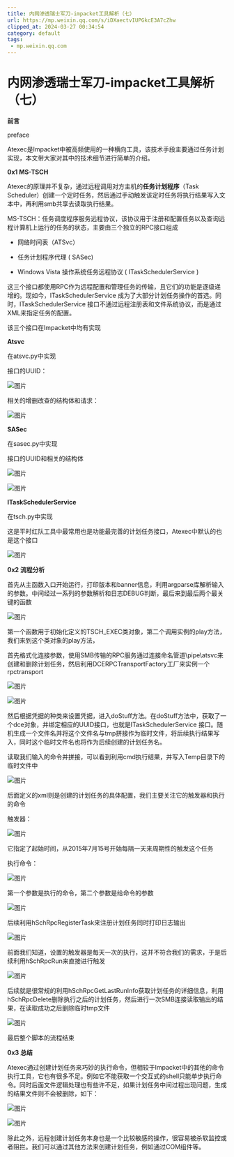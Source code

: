 ```yaml
---
title: 内网渗透瑞士军刀-impacket工具解析（七）
url: https://mp.weixin.qq.com/s/iDXaectvIUPGkcE3A7cZhw
clipped_at: 2024-03-27 00:34:54
category: default
tags: 
 - mp.weixin.qq.com
---
```



# 内网渗透瑞士军刀-impacket工具解析（七）

  

  

  

**前言**

preface

Atexec是Impacket中被高频使用的一种横向工具，该技术手段主要通过任务计划实现，本文带大家对其中的技术细节进行简单的介绍。

  

**0x1 MS-TSCH**  

  

Atexec的原理并不复杂，通过远程调用对方主机的**任务计划程序**（Task Scheduler）创建一个定时任务，然后通过手动触发该定时任务将执行结果写入文本中，再利用smb共享去读取执行结果。

  

MS-TSCH：任务调度程序服务远程协议，该协议用于注册和配置任务以及查询远程计算机上运行的任务的状态，主要由三个独立的RPC接口组成

  

-   网络时间表（ATSvc）
    
-   任务计划程序代理 ( SASec)
    
-   Windows Vista 操作系统任务远程协议 ( ITaskSchedulerService )
    

  

这三个接口都使用RPC作为远程配置和管理任务的传输，且它们的功能是逐级递增的。现如今，ITaskSchedulerService 成为了大部分计划任务操作的首选。同时，ITaskSchedulerService 接口不通过远程注册表和文件系统协议，而是通过XML来指定任务的配置。

  

该三个接口在Impacket中均有实现

**Atsvc**  

在atsvc.py中实现

接口的UUID：

  

![图片](assets/1711470894-fc707cb91388b09b223b7e3b7b9770d7.webp)

  

相关的增删改查的结构体和请求：

  

![图片](assets/1711470894-dbff2d37785241cabd8bb0407647654f.webp)

**SASec**  

在sasec.py中实现

接口的UUID和相关的结构体

  

![图片](assets/1711470894-5a754401aa1af0b420473922904df78f.webp)

  

![图片](assets/1711470894-2ad3e019f16e408e7b3a112e065c38b6.webp)

**ITaskSchedulerService**   

在tsch.py中实现

这是平时红队工具中最常用也是功能最完善的计划任务接口，Atexec中默认的也是这个接口

  

![图片](assets/1711470894-79444ee3c1e4fed56ac75ab81b214b76.webp)

  

  

**0x2 流程分析**  

  

首先从主函数入口开始运行，打印版本和banner信息，利用argparse库解析输入的参数。中间经过一系列的参数解析和日志DEBUG判断，最后来到最后两个最关键的函数

  

![图片](assets/1711470894-5b994fac0da5ec97f511e718455cb3d9.webp)

  

第一个函数用于初始化定义的TSCH\_EXEC类对象，第二个调用实例的play方法，我们来到这个类对象的play方法，

首先格式化连接参数，使用SMB传输的RPC服务通过连接命名管道\\pipe\\atsvc来创建和删除计划任务，然后利用DCERPCTransportFactory工厂来实例一个rpctransport

  

![图片](assets/1711470894-af3d179a32cd14fad72a91d0b82b4241.webp)

  

![图片](assets/1711470894-d4ee56aa4440a9225aefbfc18396a0c6.webp)

  

然后根据凭据的种类来设置凭据，进入doStuff方法。在doStuff方法中，获取了一个dce对象，并绑定相应的UUID接口，也就是ITaskSchedulerService 接口。随机生成一个文件名并将这个文件名与tmp拼接作为临时文件，将后续执行结果写入，同时这个临时文件名也将作为后续创建的计划任务名。

  

读取我们输入的命令并拼接，可以看到利用cmd执行结果，并写入Temp目录下的临时文件中

  

![图片](assets/1711470894-a241fd0eddf797649c7ab9ce9a93bb8b.webp)

  

后面定义的xml则是创建的计划任务的具体配置，我们主要关注它的触发器和执行的命令

触发器：

  

![图片](assets/1711470894-6912db5ce5298c672d234443ad9557d3.webp)

  

它指定了起始时间，从2015年7月15号开始每隔一天来周期性的触发这个任务

执行命令：

  

![图片](assets/1711470894-def6fc098abc5793e20ee2d00a55905a.webp)

  

第一个参数是执行的命令，第二个参数是给命令的参数

  

![图片](assets/1711470894-f871927bd141dfb5a460d208b8a73671.webp)

  

后续利用hSchRpcRegisterTask来注册计划任务同时打印日志输出

  

![图片](assets/1711470894-372587a6dea4a60ea9f7d3e5913d6875.webp)

  

前面我们知道，设置的触发器是每天一次的执行，这并不符合我们的需求，于是后续利用hSchRpcRun来直接进行触发

  

![图片](assets/1711470894-9e64892f2cf7f7c408559c1281591bf9.webp)

  

后续就是很常规的利用hSchRpcGetLastRunInfo获取计划任务的详细信息，利用hSchRpcDelete删除执行之后的计划任务，然后进行一次SMB连接读取输出的结果，在读取成功之后删除临时tmp文件

  

![图片](assets/1711470894-ca2d9f802d2566824dd19d629d90e27a.webp)

  

最后整个脚本的流程结束

  

**0x3 总结**  

  

Atexec通过创建计划任务来巧妙的执行命令，但相较于Impacket中的其他的命令执行工具，它也有很多不足。例如它不能获取一个交互式的shell只能单步执行命令。同时后面文件逻辑处理也有些许不足，如果计划任务中间过程出现问题，生成的结果文件则不会被删除，如下：

  

![图片](assets/1711470894-a92c15ee989d58cb05e1a6ed0e00ca1a.webp)

  

![图片](assets/1711470894-5c0ab4974c6a59c7c5bfb3fdb462ff52.webp)

  

除此之外，远程创建计划任务本身也是一个比较敏感的操作，很容易被杀软监控或者阻拦。我们可以通过其他方法来创建计划任务，例如通过COM组件等。

  

  

[](http://mp.weixin.qq.com/s?__biz=MzkxNTEzMTA0Mw==&mid=2247494259&idx=1&sn=fabc3b5aa92e25b64e38dfd54468b70a&chksm=c16175bff616fca95206483b15c4679ad12c159ab15bdd10bd9b6372ab71d070f6327bf476fc&scene=21#wechat_redirect)

  

[](http://mp.weixin.qq.com/s?__biz=MzkxNTEzMTA0Mw==&mid=2247494429&idx=1&sn=9f2bca983297a5fc968547f4663d2ac7&chksm=c16174d1f616fdc77bc935ac63229ac7f49ffd27686736755e989fdcc28764daa9bb548813ec&scene=21#wechat_redirect)

  

[](http://mp.weixin.qq.com/s?__biz=MzkxNTEzMTA0Mw==&mid=2247494508&idx=1&sn=f9e58ae8f443688da2ca34d7c0bccf60&chksm=c16174a0f616fdb63dd79b34dc047b0f4fbaf6a88c02f3789a7ad9df54709096b7a98fd9806b&scene=21#wechat_redirect)